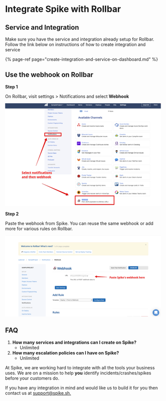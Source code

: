 # Integrate Spike with Rollbar

## Service and Integration

Make sure you have the service and integration already setup for Rollbar. Follow the link below on instructions of how to create integration and service

{% page-ref page="create-integration-and-service-on-dashboard.md" %}

## Use the webhook on Rollbar

**Step 1**

On Rollbar, visit settings &gt; Notifications and select **Webhook**

![Notifications and custom WebHook&apos;s](../.gitbook/assets/rollbar-1.png)



**Step 2**

Paste the webhook from Spike. You can reuse the same webhook or add more for various rules on Rollbar.

![Paste the WebHook ](../.gitbook/assets/rollbar-2.png)





## FAQ

1. **How many services and integrations can I create on Spike?**
   * Unlimited
2. **How many escalation policies can I have on Spike?**
   * Unlimited

At Spike, we are working hard to integrate with all the tools your business uses. We are on a mission to help **you** identify incidents/crashes/spikes before your customers do.

If you have any integration in mind and would like us to build it for you then contact us at [support@spike.sh.](mailto:support@spike.sh)


